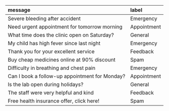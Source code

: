 | message                                                 | label       |
|:--------------------------------------------------------|:------------|
| Severe bleeding after accident                          | Emergency   |
| Need urgent appointment for tomorrow morning            | Appointment |
| What time does the clinic open on Saturday?             | General     |
| My child has high fever since last night                | Emergency   |
| Thank you for your excellent service                    | Feedback    |
| Buy cheap medicines online at 90% discount              | Spam        |
| Difficulty in breathing and chest pain                  | Emergency   |
| Can I book a follow-up appointment for Monday?          | Appointment |
| Is the lab open during holidays?                        | General     |
| The staff were very helpful and kind                    | Feedback    |
| Free health insurance offer, click here!                | Spam        |